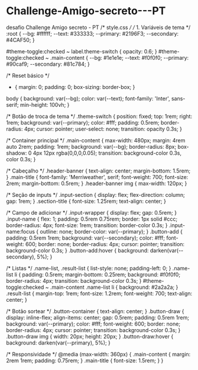# Challenge-Amigo-secreto---PT
desafio Challenge Amigo secreto - PT
/* style.css */
/* 1. Variáveis de tema */
:root {
  --bg: #ffffff;
  --text: #333333;
  --primary: #2196F3;
  --secondary: #4CAF50;
}

#theme-toggle:checked ~ label.theme-switch {
  opacity: 0.6;
}
#theme-toggle:checked ~ .main-content {
  --bg: #1e1e1e;
  --text: #f0f0f0;
  --primary: #90caf9;
  --secondary: #81c784;
}

/* Reset básico */
* {
  margin: 0;
  padding: 0;
  box-sizing: border-box;
}

body {
  background: var(--bg);
  color: var(--text);
  font-family: 'Inter', sans-serif;
  min-height: 100vh;
}

/* Botão de troca de tema */
.theme-switch {
  position: fixed;
  top: 1rem;
  right: 1rem;
  background: var(--primary);
  color: #fff;
  padding: 0.5rem;
  border-radius: 4px;
  cursor: pointer;
  user-select: none;
  transition: opacity 0.3s;
}

/* Container principal */
.main-content {
  max-width: 480px;
  margin: 4rem auto 2rem;
  padding: 1rem;
  background: var(--bg);
  border-radius: 8px;
  box-shadow: 0 4px 12px rgba(0,0,0,0.05);
  transition: background-color 0.3s, color 0.3s;
}

/* Cabeçalho */
.header-banner {
  text-align: center;
  margin-bottom: 1.5rem;
}
.main-title {
  font-family: 'Merriweather', serif;
  font-weight: 700;
  font-size: 2rem;
  margin-bottom: 0.5rem;
}
.header-banner img {
  max-width: 120px;
}

/* Seção de inputs */
.input-section {
  display: flex;
  flex-direction: column;
  gap: 1rem;
}
.section-title {
  font-size: 1.25rem;
  text-align: center;
}

/* Campo de adicionar */
.input-wrapper {
  display: flex;
  gap: 0.5rem;
}
.input-name {
  flex: 1;
  padding: 0.5rem 0.75rem;
  border: 1px solid #ccc;
  border-radius: 4px;
  font-size: 1rem;
  transition: border-color 0.3s;
}
.input-name:focus {
  outline: none;
  border-color: var(--primary);
}
.button-add {
  padding: 0.5rem 1rem;
  background: var(--secondary);
  color: #fff;
  font-weight: 600;
  border: none;
  border-radius: 4px;
  cursor: pointer;
  transition: background-color 0.3s;
}
.button-add:hover {
  background: darken(var(--secondary), 5%);
}

/* Listas */
.name-list,
.result-list {
  list-style: none;
  padding-left: 0;
}
.name-list li {
  padding: 0.5rem;
  margin-bottom: 0.25rem;
  background: #f0f0f0;
  border-radius: 4px;
  transition: background-color 0.3s;
}
#theme-toggle:checked ~ .main-content .name-list li {
  background: #2a2a2a;
}
.result-list {
  margin-top: 1rem;
  font-size: 1.2rem;
  font-weight: 700;
  text-align: center;
}

/* Botão sortear */
.button-container {
  text-align: center;
}
.button-draw {
  display: inline-flex;
  align-items: center;
  gap: 0.5rem;
  padding: 0.5rem 1rem;
  background: var(--primary);
  color: #fff;
  font-weight: 600;
  border: none;
  border-radius: 4px;
  cursor: pointer;
  transition: background-color 0.3s;
}
.button-draw img {
  width: 20px;
  height: 20px;
}
.button-draw:hover {
  background: darken(var(--primary), 5%);
}

/* Responsividade */
@media (max-width: 360px) {
  .main-content {
    margin: 2rem 1rem;
    padding: 0.75rem;
  }
  .main-title {
    font-size: 1.5rem;
  }
}
